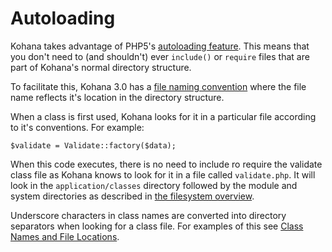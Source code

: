 # Autoloading

Kohana takes advantage of PHP5's [autoloading feature](http://php.net/manual/en/language.oop5.autoload.php). This means that you don't need to (and shouldn't) ever `include()` or `require` files that are part of Kohana's normal directory structure.

To facilitate this, Kohana 3.0 has a [file naming convention](start.conventions) where the file name reflects it's location in the directory structure.

When a class is first used, Kohana looks for it in a particular file according to it's conventions. For example:

	$validate = Validate::factory($data);
	
When this code executes, there is no need to include ro require the validate class file as Kohana knows to look for it in a file called `validate.php`. It will look in the `application/classes` directory followed by the module and system directories as described in [the filesystem overview](general.filesystem).

Underscore characters in class names are converted into directory separators when looking for a class file. For examples of this see [Class Names and File Locations](start.conventions).